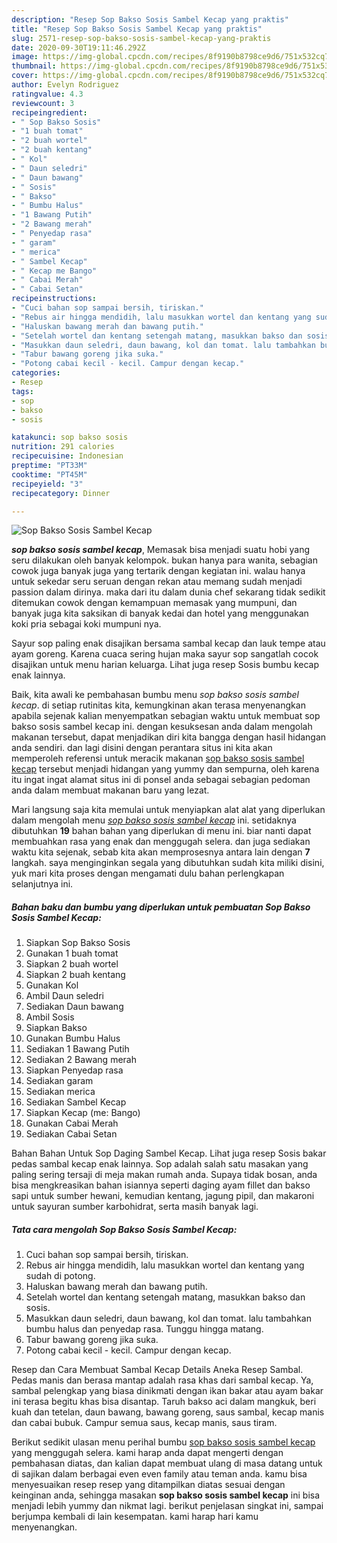 ```yaml
---
description: "Resep Sop Bakso Sosis Sambel Kecap yang praktis"
title: "Resep Sop Bakso Sosis Sambel Kecap yang praktis"
slug: 2571-resep-sop-bakso-sosis-sambel-kecap-yang-praktis
date: 2020-09-30T19:11:46.292Z
image: https://img-global.cpcdn.com/recipes/8f9190b8798ce9d6/751x532cq70/sop-bakso-sosis-sambel-kecap-foto-resep-utama.jpg
thumbnail: https://img-global.cpcdn.com/recipes/8f9190b8798ce9d6/751x532cq70/sop-bakso-sosis-sambel-kecap-foto-resep-utama.jpg
cover: https://img-global.cpcdn.com/recipes/8f9190b8798ce9d6/751x532cq70/sop-bakso-sosis-sambel-kecap-foto-resep-utama.jpg
author: Evelyn Rodriguez
ratingvalue: 4.3
reviewcount: 3
recipeingredient:
- " Sop Bakso Sosis"
- "1 buah tomat"
- "2 buah wortel"
- "2 buah kentang"
- " Kol"
- " Daun seledri"
- " Daun bawang"
- " Sosis"
- " Bakso"
- " Bumbu Halus"
- "1 Bawang Putih"
- "2 Bawang merah"
- " Penyedap rasa"
- " garam"
- " merica"
- " Sambel Kecap"
- " Kecap me Bango"
- " Cabai Merah"
- " Cabai Setan"
recipeinstructions:
- "Cuci bahan sop sampai bersih, tiriskan."
- "Rebus air hingga mendidih, lalu masukkan wortel dan kentang yang sudah di potong."
- "Haluskan bawang merah dan bawang putih."
- "Setelah wortel dan kentang setengah matang, masukkan bakso dan sosis."
- "Masukkan daun seledri, daun bawang, kol dan tomat. lalu tambahkan bumbu halus dan penyedap rasa. Tunggu hingga matang."
- "Tabur bawang goreng jika suka."
- "Potong cabai kecil - kecil. Campur dengan kecap."
categories:
- Resep
tags:
- sop
- bakso
- sosis

katakunci: sop bakso sosis 
nutrition: 291 calories
recipecuisine: Indonesian
preptime: "PT33M"
cooktime: "PT45M"
recipeyield: "3"
recipecategory: Dinner

---
```



![Sop Bakso Sosis Sambel Kecap](https://img-global.cpcdn.com/recipes/8f9190b8798ce9d6/751x532cq70/sop-bakso-sosis-sambel-kecap-foto-resep-utama.jpg)

<b><i>sop bakso sosis sambel kecap</i></b>, Memasak bisa menjadi suatu hobi yang seru dilakukan oleh banyak kelompok. bukan hanya para wanita, sebagian cowok juga banyak juga yang tertarik dengan kegiatan ini. walau hanya untuk sekedar seru seruan dengan rekan atau memang sudah menjadi passion dalam dirinya. maka dari itu dalam dunia chef sekarang tidak sedikit ditemukan cowok dengan kemampuan memasak yang mumpuni, dan banyak juga kita saksikan di banyak kedai dan hotel yang menggunakan koki pria sebagai koki mumpuni nya.

Sayur sop paling enak disajikan bersama sambal kecap dan lauk tempe atau ayam goreng. Karena cuaca sering hujan maka sayur sop sangatlah cocok disajikan untuk menu harian keluarga. Lihat juga resep Sosis bumbu kecap enak lainnya.

Baik, kita awali ke pembahasan bumbu menu <i>sop bakso sosis sambel kecap</i>. di setiap rutinitas kita, kemungkinan akan terasa menyenangkan apabila sejenak kalian menyempatkan sebagian waktu untuk membuat sop bakso sosis sambel kecap ini. dengan kesuksesan anda dalam mengolah makanan tersebut, dapat menjadikan diri kita bangga dengan hasil hidangan anda sendiri. dan lagi disini dengan perantara situs ini kita akan memperoleh referensi untuk meracik makanan <u>sop bakso sosis sambel kecap</u> tersebut menjadi hidangan yang yummy dan sempurna, oleh karena itu ingat ingat alamat situs ini di ponsel anda sebagai sebagian pedoman anda dalam membuat makanan baru yang lezat.


Mari langsung saja kita memulai untuk menyiapkan alat alat yang diperlukan dalam mengolah menu <u><i>sop bakso sosis sambel kecap</i></u> ini. setidaknya dibutuhkan <b>19</b> bahan bahan yang diperlukan di menu ini. biar nanti dapat membuahkan rasa yang enak dan menggugah selera. dan juga sediakan waktu kita sejenak, sebab kita akan memprosesnya antara lain dengan <b>7</b> langkah. saya menginginkan segala yang dibutuhkan sudah kita miliki disini, yuk mari kita proses dengan mengamati dulu bahan perlengkapan selanjutnya ini.

<!--inarticleads1-->

##### Bahan baku dan bumbu yang diperlukan untuk pembuatan Sop Bakso Sosis Sambel Kecap:

1. Siapkan  Sop Bakso Sosis
1. Gunakan 1 buah tomat
1. Siapkan 2 buah wortel
1. Siapkan 2 buah kentang
1. Gunakan  Kol
1. Ambil  Daun seledri
1. Sediakan  Daun bawang
1. Ambil  Sosis
1. Siapkan  Bakso
1. Gunakan  Bumbu Halus
1. Sediakan 1 Bawang Putih
1. Sediakan 2 Bawang merah
1. Siapkan  Penyedap rasa
1. Sediakan  garam
1. Sediakan  merica
1. Sediakan  Sambel Kecap
1. Siapkan  Kecap (me: Bango)
1. Gunakan  Cabai Merah
1. Sediakan  Cabai Setan


Bahan Bahan Untuk Sop Daging Sambel Kecap. Lihat juga resep Sosis bakar pedas sambal kecap enak lainnya. Sop adalah salah satu masakan yang paling sering tersaji di meja makan rumah anda. Supaya tidak bosan, anda bisa mengkreasikan bahan isiannya seperti daging ayam fillet dan bakso sapi untuk sumber hewani, kemudian kentang, jagung pipil, dan makaroni untuk sayuran sumber karbohidrat, serta masih banyak lagi. 

<!--inarticleads2-->

##### Tata cara mengolah Sop Bakso Sosis Sambel Kecap:

1. Cuci bahan sop sampai bersih, tiriskan.
1. Rebus air hingga mendidih, lalu masukkan wortel dan kentang yang sudah di potong.
1. Haluskan bawang merah dan bawang putih.
1. Setelah wortel dan kentang setengah matang, masukkan bakso dan sosis.
1. Masukkan daun seledri, daun bawang, kol dan tomat. lalu tambahkan bumbu halus dan penyedap rasa. Tunggu hingga matang.
1. Tabur bawang goreng jika suka.
1. Potong cabai kecil - kecil. Campur dengan kecap.


Resep dan Cara Membuat Sambal Kecap Details Aneka Resep Sambal. Pedas manis dan berasa mantap adalah rasa khas dari sambal kecap. Ya, sambal pelengkap yang biasa dinikmati dengan ikan bakar atau ayam bakar ini terasa begitu khas bisa disantap. Taruh bakso aci dalam mangkuk, beri kuah dan tetelan, daun bawang, bawang goreng, saus sambal, kecap manis dan cabai bubuk. Campur semua saus, kecap manis, saus tiram. 

Berikut sedikit ulasan menu perihal bumbu <u>sop bakso sosis sambel kecap</u> yang menggugah selera. kami harap anda dapat mengerti dengan pembahasan diatas, dan kalian dapat membuat ulang di masa datang untuk di sajikan dalam berbagai even even family atau teman anda. kamu bisa menyesuaikan resep resep yang ditampilkan diatas sesuai dengan keinginan anda, sehingga masakan <b>sop bakso sosis sambel kecap</b> ini bisa menjadi lebih yummy dan nikmat lagi. berikut penjelasan singkat ini, sampai berjumpa kembali di lain kesempatan. kami harap hari kamu menyenangkan.
